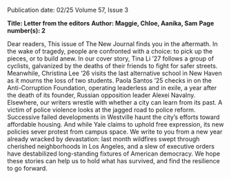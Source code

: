 Publication date: 02/25
Volume 57, Issue 3

**Title: Letter from the editors**
**Author: Maggie, Chloe, Aanika, Sam**
**Page number(s): 2**

Dear readers,
This issue of The New Journal finds you in the aftermath. In the wake of 
tragedy, people are confronted with a choice: to pick up the pieces, or to 
build anew.
In our cover story, Tina Li ’27 follows a group of cyclists, galvanized by the 
deaths of their friends to fight for safer streets. Meanwhile, Christina Lee ’26 
visits the last alternative school in New Haven as it mourns the loss of two 
students. Paola Santos ’25 checks in on the Anti-Corruption Foundation, 
operating leaderless and in exile, a year after the death of its founder, Russian 
opposition leader Alexei Navalny. 
Elsewhere, our writers wrestle with whether a city can learn from its past. A 
victim of police violence looks at the jagged road to police reform. Successive 
failed developments in Westville haunt the city’s efforts toward affordable 
housing. And while Yale claims to uphold free expression, its new policies 
sever protest from campus space. 
We write to you from a new year already wracked by devastation: last month 
wildfires swept through cherished neighborhoods in Los Angeles, and a slew 
of executive orders have destabilized long-standing fixtures of American 
democracy.
We hope these stories can help us to hold what has survived, and find the 
resilience to go forward.